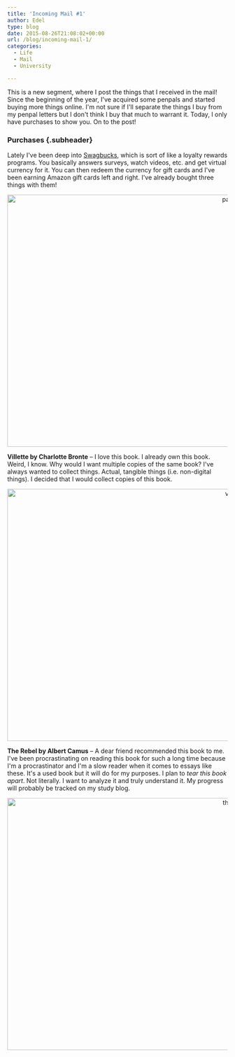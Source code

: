 ```yaml
---
title: 'Incoming Mail #1'
author: Edel
type: blog
date: 2015-08-26T21:08:02+00:00
url: /blog/incoming-mail-1/
categories:
  - Life
  - Mail
  - University

---
```

This is a new segment, where I post the things that I received in the mail! Since the beginning of the year, I've acquired some penpals and started buying more things online. I'm not sure if I'll separate the things I buy from my penpal letters but I don't think I buy that much to warrant it. Today, I only have purchases to show you. On to the post!

### Purchases {.subheader}

Lately I've been deep into [Swagbucks][1], which is sort of like a loyalty rewards programs. You basically answers surveys, watch videos, etc. and get virtual currency for it. You can then redeem the currency for gift cards and I've been earning Amazon gift cards left and right. I've already bought three things with them!

<center>
  <a href="http://scattered.me/wp-content/uploads/2015/08/package.png"><img src="http://scattered.me/wp-content/uploads/2015/08/package-1024x576.png" alt="package" width="1024" height="576" class="alignnone size-large wp-image-10486" srcset="http://erzadel.net/blog/wp-content/uploads/2015/08/package-1024x576.png 1024w, http://erzadel.net/blog/wp-content/uploads/2015/08/package-300x169.png 300w, http://erzadel.net/blog/wp-content/uploads/2015/08/package.png 1280w" sizes="(max-width: 1024px) 100vw, 1024px" /></a>
</center>

**Villette by Charlotte Bronte** &#8211; I love this book. I already own this book. Weird, I know. Why would I want multiple copies of the same book? I've always wanted to collect things. Actual, tangible things (i.e. non-digital things). I decided that I would collect copies of this book.

<center>
  <a href="http://scattered.me/wp-content/uploads/2015/08/villette.png"><img src="http://scattered.me/wp-content/uploads/2015/08/villette-1024x576.png" alt="villette" width="1024" height="576" class="alignnone size-large wp-image-10488" srcset="http://erzadel.net/blog/wp-content/uploads/2015/08/villette-1024x576.png 1024w, http://erzadel.net/blog/wp-content/uploads/2015/08/villette-300x169.png 300w, http://erzadel.net/blog/wp-content/uploads/2015/08/villette.png 1280w" sizes="(max-width: 1024px) 100vw, 1024px" /></a>
</center>

**The Rebel by Albert Camus** &#8211; A dear friend recommended this book to me. I've been procrastinating on reading this book for such a long time because I'm a procrastinator and I'm a slow reader when it comes to essays like these. It's a used book but it will do for my purposes. I plan to _tear this book apart_. Not literally. I want to analyze it and truly understand it. My progress will probably be tracked on my study blog.

<center>
  <a href="http://scattered.me/wp-content/uploads/2015/08/therebel.png"><img src="http://scattered.me/wp-content/uploads/2015/08/therebel-1024x576.png" alt="therebel" width="1024" height="576" class="alignnone size-large wp-image-10487" srcset="http://erzadel.net/blog/wp-content/uploads/2015/08/therebel-1024x576.png 1024w, http://erzadel.net/blog/wp-content/uploads/2015/08/therebel-300x169.png 300w, http://erzadel.net/blog/wp-content/uploads/2015/08/therebel.png 1280w" sizes="(max-width: 1024px) 100vw, 1024px" /></a>
</center>




 [1]: http://www.swagbucks.com/refer/erzadel